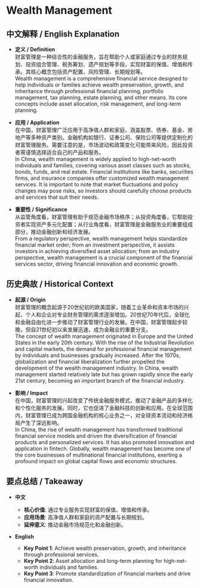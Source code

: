 # Wealth Management

## 中文解释 / English Explanation

* **定义 / Definition**  
  财富管理是一种综合性的金融服务，旨在帮助个人或家庭通过专业的财务规划、投资组合管理、税务筹划、遗产规划等手段，实现财富的保值、增值和传承。其核心概念包括资产配置、风险管理、长期规划等。  
  Wealth management is a comprehensive financial service designed to help individuals or families achieve wealth preservation, growth, and inheritance through professional financial planning, portfolio management, tax planning, estate planning, and other means. Its core concepts include asset allocation, risk management, and long-term planning.

* **应用 / Application**  
  在中国，财富管理广泛应用于高净值人群和家庭，涵盖股票、债券、基金、房地产等多种资产类别。金融机构如银行、证券公司、保险公司等提供定制化的财富管理服务。需要注意的是，市场波动和政策变化可能带来风险，因此投资者需谨慎选择适合自己的产品和服务。  
  In China, wealth management is widely applied to high-net-worth individuals and families, covering various asset classes such as stocks, bonds, funds, and real estate. Financial institutions like banks, securities firms, and insurance companies offer customized wealth management services. It is important to note that market fluctuations and policy changes may pose risks, so investors should carefully choose products and services that suit their needs.

* **重要性 / Significance**  
  从监管角度看，财富管理有助于规范金融市场秩序；从投资角度看，它帮助投资者实现资产多元化配置；从行业角度看，财富管理是金融服务业的重要组成部分，推动金融创新和经济发展。  
  From a regulatory perspective, wealth management helps standardize financial market order; from an investment perspective, it assists investors in achieving diversified asset allocation; from an industry perspective, wealth management is a crucial component of the financial services sector, driving financial innovation and economic growth.

## 历史典故 / Historical Context

* **起源 / Origin**  
  财富管理的概念起源于20世纪初的欧美国家，随着工业革命和资本市场的兴起，个人和企业对专业财务管理的需求逐渐增加。20世纪70年代后，全球化和金融自由化进一步推动了财富管理行业的发展。在中国，财富管理起步较晚，但自21世纪初以来发展迅速，成为金融业的重要分支。  
  The concept of wealth management originated in Europe and the United States in the early 20th century. With the rise of the Industrial Revolution and capital markets, the demand for professional financial management by individuals and businesses gradually increased. After the 1970s, globalization and financial liberalization further propelled the development of the wealth management industry. In China, wealth management started relatively late but has grown rapidly since the early 21st century, becoming an important branch of the financial industry.

* **影响 / Impact**  
  在中国，财富管理的兴起改变了传统金融服务模式，推动了金融产品的多样化和个性化服务的发展。同时，它也促进了金融科技的创新和应用。在全球范围内，财富管理已成为跨国金融机构的核心业务之一，对全球资本流动和经济格局产生了深远影响。  
  In China, the rise of wealth management has transformed traditional financial service models and driven the diversification of financial products and personalized services. It has also promoted innovation and application in fintech. Globally, wealth management has become one of the core businesses of multinational financial institutions, exerting a profound impact on global capital flows and economic structures.

## 要点总结 / Takeaway

* **中文**  
  - **核心价值**: 通过专业服务实现财富的保值、增值和传承。  
  - **应用场景**: 高净值人群和家庭的资产配置与长期规划。  
  - **延伸意义**: 推动金融市场规范化和金融创新。

* **English**  
  - **Key Point 1**: Achieve wealth preservation, growth, and inheritance through professional services.  
  - **Key Point 2**: Asset allocation and long-term planning for high-net-worth individuals and families.  
  - **Key Point 3**: Promote standardization of financial markets and drive financial innovation.